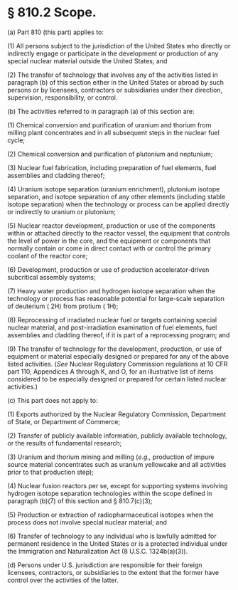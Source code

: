 # § 810.2   Scope.

(a) Part 810 (this part) applies to:


(1) All persons subject to the jurisdiction of the United States who directly or indirectly engage or participate in the development or production of any special nuclear material outside the United States; and


(2) The transfer of technology that involves any of the activities listed in paragraph (b) of this section either in the United States or abroad by such persons or by licensees, contractors or subsidiaries under their direction, supervision, responsibility, or control.


(b) The activities referred to in paragraph (a) of this section are:


(1) Chemical conversion and purification of uranium and thorium from milling plant concentrates and in all subsequent steps in the nuclear fuel cycle;


(2) Chemical conversion and purification of plutonium and neptunium;


(3) Nuclear fuel fabrication, including preparation of fuel elements, fuel assemblies and cladding thereof;


(4) Uranium isotope separation (uranium enrichment), plutonium isotope separation, and isotope separation of any other elements (including stable isotope separation) when the technology or process can be applied directly or indirectly to uranium or plutonium;


(5) Nuclear reactor development, production or use of the components within or attached directly to the reactor vessel, the equipment that controls the level of power in the core, and the equipment or components that normally contain or come in direct contact with or control the primary coolant of the reactor core;


(6) Development, production or use of production accelerator-driven subcritical assembly systems;


(7) Heavy water production and hydrogen isotope separation when the technology or process has reasonable potential for large-scale separation of deuterium (
2H) from protium (
1H);


(8) Reprocessing of irradiated nuclear fuel or targets containing special nuclear material, and post-irradiation examination of fuel elements, fuel assemblies and cladding thereof, if it is part of a reprocessing program; and


(9) The transfer of technology for the development, production, or use of equipment or material especially designed or prepared for any of the above listed activities. (*See* Nuclear Regulatory Commission regulations at 10 CFR part 110, Appendices A through K, and O, for an illustrative list of items considered to be especially designed or prepared for certain listed nuclear activities.)


(c) This part does not apply to:


(1) Exports authorized by the Nuclear Regulatory Commission, Department of State, or Department of Commerce;


(2) Transfer of publicly available information, publicly available technology, or the results of fundamental research;


(3) Uranium and thorium mining and milling (*e.g.,* production of impure source material concentrates such as uranium yellowcake and all activities prior to that production step);


(4) Nuclear fusion reactors per se, except for supporting systems involving hydrogen isotope separation technologies within the scope defined in paragraph (b)(7) of this section and § 810.7(c)(3);


(5) Production or extraction of radiopharmaceutical isotopes when the process does not involve special nuclear material; and


(6) Transfer of technology to any individual who is lawfully admitted for permanent residence in the United States or is a protected individual under the Immigration and Naturalization Act (8 U.S.C. 1324b(a)(3)).


(d) Persons under U.S. jurisdiction are responsible for their foreign licensees, contractors, or subsidiaries to the extent that the former have control over the activities of the latter.




